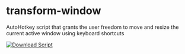 # transform-window
AutoHotkey script that grants the user freedom to move and resize the current active window using keyboard shortcuts

[![Download Script](https://img.shields.io/badge/Text-transform.ahk-brightgreen?style=for-the-badge)](https://raw.githubusercontent.com/gmf-uah/transform-window/main/transform.ahk)